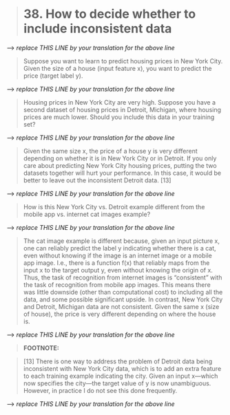 > # 38. How to decide whether to include inconsistent data

--> _replace THIS LINE by your translation for the above line_


> Suppose you want to learn to predict housing prices in New York City. Given the size of a house (input feature x), you want to predict the price (target label y).

--> _replace THIS LINE by your translation for the above line_


> Housing prices in New York City are very high. Suppose you have a second dataset of housing prices in Detroit, Michigan, where housing prices are much lower. Should you include this data in your training set?

--> _replace THIS LINE by your translation for the above line_


> Given the same size x, the price of a house y is very different depending on whether it is in New York City or in Detroit. If you only care about predicting New York City housing prices, putting the two datasets together will hurt your performance. In this case, it would be better to leave out the inconsistent Detroit data. [13]

--> _replace THIS LINE by your translation for the above line_


> How is this New York City vs. Detroit example different from the mobile app vs. internet cat images example?

--> _replace THIS LINE by your translation for the above line_


> The cat image example is different because, given an input picture x, one can reliably predict the label y indicating whether there is a cat, even without knowing if the image is an internet image or a mobile app image. I.e., there is a function f(x) that reliably maps from the input x to the target output y, even without knowing the origin of x. Thus, the task of recognition from internet images is “consistent” with the task of recognition from mobile app images. This means there was little downside (other than computational cost) to including all the data, and some possible significant upside. In contrast, New York City and Detroit, Michigan data are not consistent. Given the same x (size of house), the price is very different depending on where the house is.

--> _replace THIS LINE by your translation for the above line_


> **FOOTNOTE:**

> [13] There is one way to address the problem of Detroit data being inconsistent with New York City data, which is to add an extra feature to each training example indicating the city. Given an input x—which now specifies the city—the target value of y is now unambiguous. However, in practice I do not see this done frequently.

--> _replace THIS LINE by your translation for the above line_
